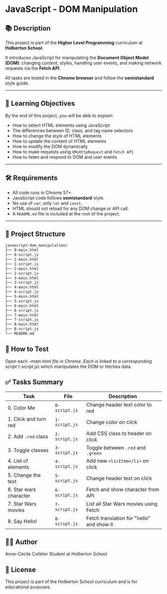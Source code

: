 # JavaScript - DOM Manipulation

## 📚 Description

This project is part of the **Higher Level Programming** curriculum at **Holberton School**.

It introduces JavaScript for manipulating the **Document Object Model (DOM)**: changing content, styles, handling user events, and making network requests via the **Fetch API**.

All tasks are tested in the **Chrome browser** and follow the **semistandard** style guide.

---

## 🧠 Learning Objectives

By the end of this project, you will be able to explain:

- How to select HTML elements using JavaScript
- The differences between ID, class, and tag name selectors
- How to change the style of HTML elements
- How to update the content of HTML elements
- How to modify the DOM dynamically
- How to make requests using `XMLHttpRequest` and `Fetch API`
- How to listen and respond to DOM and user events

---

## 🛠️ Requirements

- All code runs in Chrome 57+.
- JavaScript code follows **semistandard** style.
- No use of `var`; only `let` and `const`.
- HTML should not reload for any DOM change or API call.
- A `README.md` file is included at the root of the project.

---

## 📁 Project Structure

```bash
javascript-dom_manipulation/
├── 0-main.html
├── 0-script.js
├── 1-main.html
├── 1-script.js
├── 2-main.html
├── 2-script.js
├── 3-main.html
├── 3-script.js
├── 4-main.html
├── 4-script.js
├── 5-main.html
├── 5-script.js
├── 6-main.html
├── 6-script.js
├── 7-main.html
├── 7-script.js
├── 8-main.html
├── 8-script.js
└── README.md
```

## 🧪 How to Test

Open each *-main.html file in Chrome. Each is linked to a corresponding script (*-script.js) which manipulates the DOM or fetches data.

## ✅ Tasks Summary

| Task | File | Description |
|------|------|-------------|
| 0. Color Me | `0-script.js` | Change header text color to red |
| 1. Click and turn red | `1-script.js` | Change color on click |
| 2. Add `.red` class | `2-script.js` | Add CSS class to header on click |
| 3. Toggle classes | `3-script.js` | Toggle between `.red` and `.green` |
| 4. List of elements | `4-script.js` | Add new `<li>Item</li>` on click |
| 5. Change the text | `5-script.js` | Change header text on click |
| 6. Star wars character | `6-script.js` | Fetch and show character from API |
| 7. Star Wars movies | `7-script.js` | List all Star Wars movies using Fetch |
| 8. Say Hello! | `8-script.js` | Fetch translation for "hello" and show it |


## 👨‍💻 Author

Anne-Cécile Colléter
Student at Holberton School

## 📝 License

This project is part of the Holberton School curriculum and is for educational purposes.
